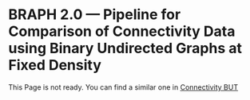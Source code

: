 # BRAPH 2.0 — Pipeline for Comparison of Connectivity Data using Binary Undirected Graphs at Fixed Density

This Page is not ready. You can find a similar one in [Connectivity BUT](../tut_a_con_but)

